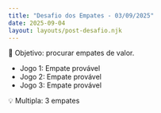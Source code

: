 ```yaml
---
title: "Desafio dos Empates - 03/09/2025"
date: 2025-09-04
layout: layouts/post-desafio.njk
---
```


🎯 Objetivo: procurar empates de valor.  

- Jogo 1: Empate provável  
- Jogo 2: Empate provável  
- Jogo 3: Empate provável  

💡 Multipla: 3 empates
